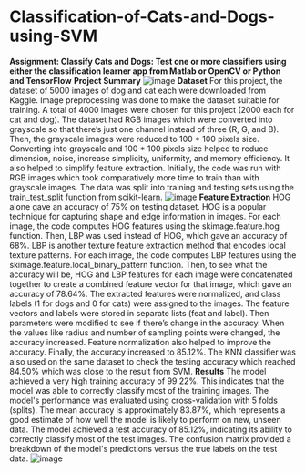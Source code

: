 # Classification-of-Cats-and-Dogs-using-SVM
**Assignment: Classify Cats and Dogs: Test one or more classifiers using either the classification learner app from Matlab or OpenCV or Python and TensorFlow**
**Project Summary**
![image](https://github.com/aleenarayamajhi/Classification-of-Cats-and-Dogs-using-SVM/assets/126793934/b97648e7-f883-4fe1-8372-71e50a503238)
**Dataset**
For this project, the dataset of 5000 images of dog and cat each were downloaded from Kaggle. Image preprocessing was done to make the dataset suitable for training. A total of 4000 images were chosen for this project (2000 each for cat and dog). The dataset had RGB images which were converted into grayscale so that there’s just one channel instead of three (R, G, and B). Then, the grayscale images were reduced to 100 * 100 pixels size. Converting into grayscale and 100 * 100 pixels size helped to reduce dimension, noise, increase simplicity, uniformity, and memory efficiency. It also helped to simplify feature extraction. Initially, the code was run with RGB images which took comparatively more time to train than with grayscale images. The data was split into training and testing sets using the train_test_split function from scikit-learn.
![image](https://github.com/aleenarayamajhi/Classification-of-Cats-and-Dogs-using-SVM/assets/126793934/9b98c752-ed5c-42b3-8b70-0ab147cddb35)
**Feature Extraction**
HOG alone gave an accuracy of 75% on testing dataset. HOG is a popular technique for capturing shape and edge information in images. For each image, the code computes HOG features using the skimage.feature.hog function. Then, LBP was used instead of HOG, which gave an accuracy of 68%. LBP is another texture feature extraction method that encodes local texture patterns. For each image, the code computes LBP features using the skimage.feature.local_binary_pattern function. Then, to see what the accuracy will be, HOG and LBP features for each image were concatenated together to create a combined feature vector for that image, which gave an accuracy of 78.64%. The extracted features were normalized, and class labels (1 for dogs and 0 for cats) were assigned to the images. The feature vectors and labels were stored in separate lists (feat and label). Then parameters were modified to see if there’s change in the accuracy. When the values like radius and number of sampling points were changed, the accuracy increased. Feature normalization also helped to improve the accuracy. Finally, the accuracy increased to 85.12%. The KNN classifier was also used on the same dataset to check the testing accuracy which reached 84.50% which was close to the result from SVM. 
**Results**
The model achieved a very high training accuracy of 99.22%. This indicates that the model was able to correctly classify most of the training images. The model's performance was evaluated using cross-validation with 5 folds (splits). The mean accuracy is approximately 83.87%, which represents a good estimate of how well the model is likely to perform on new, unseen data. The model achieved a test accuracy of 85.12%, indicating its ability to correctly classify most of the test images. The confusion matrix provided a breakdown of the model's predictions versus the true labels on the test data. 
![image](https://github.com/aleenarayamajhi/Classification-of-Cats-and-Dogs-using-SVM/assets/126793934/763619e2-7541-44bb-b90a-8f7916b9c82d)
